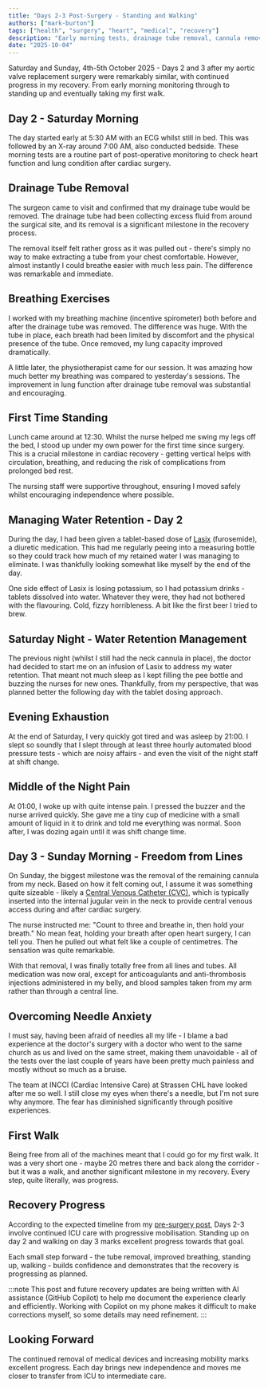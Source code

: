 ```yaml
---
title: "Days 2-3 Post-Surgery - Standing and Walking"
authors: ["mark-burton"]
tags: ["health", "surgery", "heart", "medical", "recovery"]
description: "Early morning tests, drainage tube removal, cannula removal, and my first walk."
date: "2025-10-04"
---
```


Saturday and Sunday, 4th-5th October 2025 - Days 2 and 3 after my aortic valve replacement surgery were remarkably similar, with continued progress in my recovery. From early morning monitoring through to standing up and eventually taking my first walk.

<!--truncate-->

## Day 2 - Saturday Morning

The day started early at 5:30 AM with an ECG whilst still in bed. This was followed by an X-ray around 7:00 AM, also conducted bedside. These morning tests are a routine part of post-operative monitoring to check heart function and lung condition after cardiac surgery.

## Drainage Tube Removal

The surgeon came to visit and confirmed that my drainage tube would be removed. The drainage tube had been collecting excess fluid from around the surgical site, and its removal is a significant milestone in the recovery process.

The removal itself felt rather gross as it was pulled out - there's simply no way to make extracting a tube from your chest comfortable. However, almost instantly I could breathe easier with much less pain. The difference was remarkable and immediate.

## Breathing Exercises

I worked with my breathing machine (incentive spirometer) both before and after the drainage tube was removed. The difference was huge. With the tube in place, each breath had been limited by discomfort and the physical presence of the tube. Once removed, my lung capacity improved dramatically.

A little later, the physiotherapist came for our session. It was amazing how much better my breathing was compared to yesterday's sessions. The improvement in lung function after drainage tube removal was substantial and encouraging.

## First Time Standing

Lunch came around at 12:30. Whilst the nurse helped me swing my legs off the bed, I stood up under my own power for the first time since surgery. This is a crucial milestone in cardiac recovery - getting vertical helps with circulation, breathing, and reducing the risk of complications from prolonged bed rest.

The nursing staff were supportive throughout, ensuring I moved safely whilst encouraging independence where possible.

## Managing Water Retention - Day 2

During the day, I had been given a tablet-based dose of [Lasix](https://en.wikipedia.org/wiki/Furosemide) (furosemide), a diuretic medication. This had me regularly peeing into a measuring bottle so they could track how much of my retained water I was managing to eliminate. I was thankfully looking somewhat like myself by the end of the day.

One side effect of Lasix is losing potassium, so I had potassium drinks - tablets dissolved into water. Whatever they were, they had not bothered with the flavouring. Cold, fizzy horribleness. A bit like the first beer I tried to brew.

## Saturday Night - Water Retention Management

The previous night (whilst I still had the neck cannula in place), the doctor had decided to start me on an infusion of Lasix to address my water retention. That meant not much sleep as I kept filling the pee bottle and buzzing the nurses for new ones. Thankfully, from my perspective, that was planned better the following day with the tablet dosing approach.

## Evening Exhaustion

At the end of Saturday, I very quickly got tired and was asleep by 21:00. I slept so soundly that I slept through at least three hourly automated blood pressure tests - which are noisy affairs - and even the visit of the night staff at shift change.

## Middle of the Night Pain

At 01:00, I woke up with quite intense pain. I pressed the buzzer and the nurse arrived quickly. She gave me a tiny cup of medicine with a small amount of liquid in it to drink and told me everything was normal. Soon after, I was dozing again until it was shift change time.

## Day 3 - Sunday Morning - Freedom from Lines

On Sunday, the biggest milestone was the removal of the remaining cannula from my neck. Based on how it felt coming out, I assume it was something quite sizeable - likely a [Central Venous Catheter (CVC)](https://en.wikipedia.org/wiki/Central_venous_catheter), which is typically inserted into the internal jugular vein in the neck to provide central venous access during and after cardiac surgery.

The nurse instructed me: "Count to three and breathe in, then hold your breath." No mean feat, holding your breath after open heart surgery, I can tell you. Then he pulled out what felt like a couple of centimetres. The sensation was quite remarkable.

With that removal, I was finally totally free from all lines and tubes. All medication was now oral, except for anticoagulants and anti-thrombosis injections administered in my belly, and blood samples taken from my arm rather than through a central line.

## Overcoming Needle Anxiety

I must say, having been afraid of needles all my life - I blame a bad experience at the doctor's surgery with a doctor who went to the same church as us and lived on the same street, making them unavoidable - all of the tests over the last couple of years have been pretty much painless and mostly without so much as a bruise.

The team at INCCI (Cardiac Intensive Care) at Strassen CHL have looked after me so well. I still close my eyes when there's a needle, but I'm not sure why anymore. The fear has diminished significantly through positive experiences.

## First Walk

Being free from all of the machines meant that I could go for my first walk. It was a very short one - maybe 20 metres there and back along the corridor - but it was a walk, and another significant milestone in my recovery. Every step, quite literally, was progress.

## Recovery Progress

According to the expected timeline from my [pre-surgery post](/blog/2025-09-30-preparation-and-hospital-admission-day), Days 2-3 involve continued ICU care with progressive mobilisation. Standing up on day 2 and walking on day 3 marks excellent progress towards that goal.

Each small step forward - the tube removal, improved breathing, standing up, walking - builds confidence and demonstrates that the recovery is progressing as planned.

:::note
This post and future recovery updates are being written with AI assistance (GitHub Copilot) to help me document the experience clearly and efficiently. Working with Copilot on my phone makes it difficult to make corrections myself, so some details may need refinement.
:::

## Looking Forward

The continued removal of medical devices and increasing mobility marks excellent progress. Each day brings new independence and moves me closer to transfer from ICU to intermediate care.
